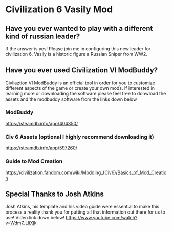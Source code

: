 # Civilization 6 Vasily Mod

## Have you ever wanted to play with a different kind of russian leader? 
If the answer is yes! Please join me in configuring this new leader for civilization 6. Vasily is a historic figure a Russian Sniper from WW2.

## Have you ever used Civilization VI ModBuddy? 
Civliaztion VI ModBuddy is an official tool in order for you to customize different aspects of the game or create your own mods. If interested in learning more or downloading the software please feel free to donwload the assets and the modbuddy software from the links down below

### ModBuddy
https://steamdb.info/app/404350/

### Civ 6 Assets (optional I highly recommend downloading it)
https://steamdb.info/app/597260/

### Guide to Mod Creation
https://civilization.fandom.com/wiki/Modding_(Civ6)/Basics_of_Mod_Creation

## Special Thanks to Josh Atkins
Josh Atkins, his template and his video guide were essential to make this process a reality thank you for putting all that information out there for us to use! Video link down below!
https://www.youtube.com/watch?v=Wdm7_LliXjk
